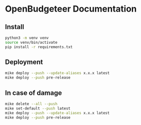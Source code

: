 # OpenBudgeteer Documentation

## Install

``` bash
python3 -m venv venv
source venv/bin/activate
pip install -r requirements.txt
```

## Deployment

``` bash
mike deploy --push --update-aliases x.x.x latest
mike deploy --push pre-release
```

## In case of damage

``` bash
mike delete --all --push
mike set-default --push latest
mike deploy --push --update-aliases x.x.x latest
mike deploy --push pre-release
```
